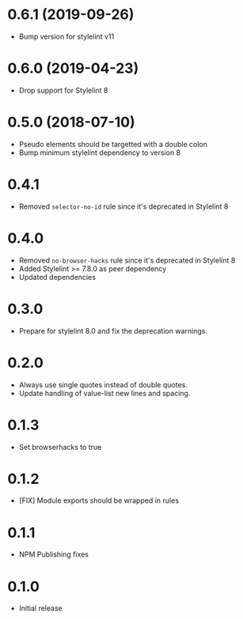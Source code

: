 # 0.6.1 (2019-09-26)

* Bump version for stylelint v11

# 0.6.0 (2019-04-23)

* Drop support for Stylelint 8

# 0.5.0 (2018-07-10)

* Pseudo elements should be targetted with a double colon
* Bump minimum stylelint dependency to version 8

# 0.4.1

* Removed `selector-no-id` rule since it's deprecated in Stylelint 8

# 0.4.0

* Removed `no-browser-hacks` rule since it's deprecated in Stylelint 8
* Added Stylelint >= 7.8.0 as peer dependency
* Updated dependencies

# 0.3.0

* Prepare for stylelint 8.0 and fix the deprecation warnings.

# 0.2.0

* Always use single quotes instead of double quotes.
* Update handling of value-list new lines and spacing.

# 0.1.3

* Set browserhacks to true

# 0.1.2

* [FIX] Module exports should be wrapped in rules

# 0.1.1

* NPM Publishing fixes

# 0.1.0

* Initial release
